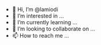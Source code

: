 - 👋 Hi, I’m @lamiodi
- 👀 I’m interested in ...
- 🌱 I’m currently learning ...
- 💞️ I’m looking to collaborate on ...
- 📫 How to reach me ...

<!---
lamiodi/lamiodi is a ✨ special ✨ repository because its `README.md` (this file) appears on your GitHub profile.
You can click the Preview link to take a look at your changes.
--->
